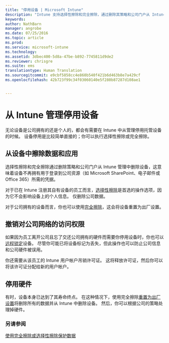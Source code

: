 ```yaml
---
title: "停用设备 | Microsoft Intune"
description: "Intune 支持选择性擦除和完全擦除，通过删除其策略和公司门户从 Intune 管理中删除该设备。"
keywords: 
author: NathBarn
manager: angrobe
ms.date: 07/25/2016
ms.topic: article
ms.prod: 
ms.service: microsoft-intune
ms.technology: 
ms.assetid: 3dbec400-5d8a-47be-b892-7745811d9de2
ms.reviewer: chrisgre
ms.suite: ems
translationtype: Human Translation
ms.sourcegitcommit: e9cbf5858cc4e860b540f421b6d463b8e7a429cf
ms.openlocfilehash: 42b723f99c34f03060140e5f280b87287d108ae1


---
```


# 从 Intune 管理停用设备

无论设备是公司拥有的还是个人的，都会有需要在 Intune 中从管理停用托管设备的时候。 设备停用是比较简单直接的；你可以执行选择性擦除或完全擦除。
## 从设备中擦除数据和应用
选择性擦除和完全擦除通过删除策略和公司门户从 Intune 管理中删除设备，这意味着设备不再拥有用于登录到公司资源（如 Microsoft SharePoint、电子邮件或 Office 365）所需的凭据。

对于已在 Intune 注册其自有设备的员工而言，[选择性擦除](use-remote-wipe-to-help-protect-data-using-microsoft-intune.md#selective-wipe)是首选的操作选项，因为它不会影响设备上的个人信息。 仅删除公司数据。

对于公司拥有的设备而言，你也可以使用[完全擦除](use-remote-wipe-to-help-protect-data-using-microsoft-intune.md#full-wipe)，这会将设备重置为出厂设置。

## 撤销对公司网络的访问权限
如果因为员工离开公司且忘了交还公司拥有的硬件而需要你停用设备时，你也可以[远程锁定](use-remote-lock-and-passcode-reset-in-microsoft-intune.md)设备。 尽管你可能已将设备标记为丢失，但此操作也可以防止公司信息和公司硬件被误用。

你还需要从该员工的 Intune 用户帐户吊销许可证。 这将释放许可证，然后你可以将该许可证分配给新的用户帐户。

## 停用硬件
有时，设备本身已达到了其寿命终点。 在这种情况下，使用完全擦除[重置为出厂设置](use-remote-wipe-to-help-protect-data-using-microsoft-intune.md)将删除所有的数据并从 Intune 中删除设备。 然后，你可以根据公司的策略处理掉硬件。

### 另请参阅
[使用完全擦除或选择性擦除保护数据](use-remote-wipe-to-help-protect-data-using-microsoft-intune.md)



<!--HONumber=Jul16_HO4-->


